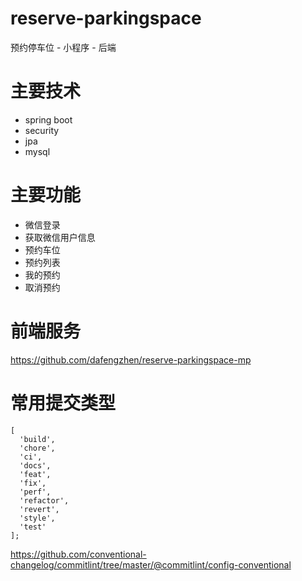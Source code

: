 # reserve-parkingspace
预约停车位 - 小程序 - 后端

# 主要技术

- spring boot
- security
- jpa
- mysql

# 主要功能

- 微信登录
- 获取微信用户信息
- 预约车位
- 预约列表
- 我的预约
- 取消预约

# 前端服务

https://github.com/dafengzhen/reserve-parkingspace-mp

# 常用提交类型

```text
[
  'build',
  'chore',
  'ci',
  'docs',
  'feat',
  'fix',
  'perf',
  'refactor',
  'revert',
  'style',
  'test'
];
```

https://github.com/conventional-changelog/commitlint/tree/master/@commitlint/config-conventional

